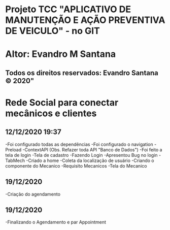# Projeto TCC "APLICATIVO DE MANUTENÇÃO E AÇÃO PREVENTIVA DE VEICULO" -  no GIT 
# Altor: Evandro M Santana 

## Todos os direitos reservados: Evandro Santana © 2020"

# Rede Social para conectar mecânicos e clientes

## 12/12/2020 19:37

-Foi configurado todas as dependências
-Foi configurado o navigation
-Preload
-ContextAPI (Obs. Refazer toda API "Banco de Dados")
-Foi feito a tela de login
-Tela de cadastro
-Fazendo Login
-Apresentou Bug no login
-TabMech
-Criado a home
-Coleta da localização de usuário
-Criando o componente do Mecanico 
-Requisito Mecanicos
-Tela do Mecanico 

## 19/12/2020

-Criação do agendamento

## 19/12/2020

-Finalizando o Agendamento e par Appointment




